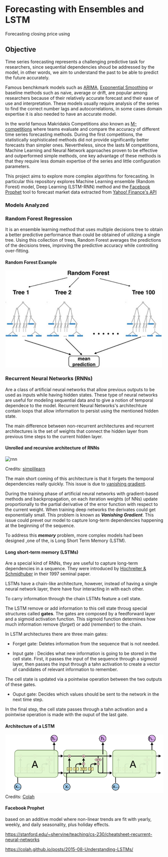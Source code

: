 <!-- #region -->
# Forecasting with Ensembles and LSTM

Forecasting closing price using 


## Objective
<!-- #endregion -->

<!-- #region -->
Time series forecasting represents a challenging predictive task for researchers, since sequential dependencies shoud be addressed by the model, in other words, we aim to understand the past to be able to predict the future accurately.

Famous benchkmark models such as [ARIMA](https://en.wikipedia.org/wiki/Autoregressive_integrated_moving_average), [Exponential Smoothing](https://en.wikipedia.org/wiki/Exponential_smoothing) or baseline methods such as naive, average or drift, are popular among researchers because of their relatively accurate forecast and their ease of use and interpretation. These models usually require analysis of the series to find the correct number lags and autocorrelations, in some cases domain expertise it is also needed to have an accurate model. 

In the world famous Makridakis Competitions also known as [M-competitions](https://en.wikipedia.org/wiki/Makridakis_Competitions) where teams evaluate and compare the accuracy of different time series forecasting methods. During the first competitions, the statistically sophisticated methods did not provide significantly better forecasts than simpler ones.  Nevertheless, since the lasts M competitions, Machine Learning and Neural Network approaches proven to be effective and outperformed simple methods, one key advantage of these methods is that they require less domain expertise of the series and little configuration parameters.


This project aims to explore more complex algorithms for forecasting. In particular this repository explores Machine Learning ensemble (Random Forest) model, Deep Learning (LSTM-RNN) method and the [Facebook Prophet](https://facebook.github.io/prophet/) tool to forecast market data extracted from [Yahoo! Finance's API](https://www.yahoofinanceapi.com/)





### Models  Analyzed

### Random Forest Regression


It is an ensemble learning method that uses multiple decisions tree to obtain a better predictive performance than could be obtained of utilizing a single tree. Using this collection of trees, Random Forest averages the predictions of the decisions trees, improving the predictive accuracy while controlling over-fitting.


#### Random Forest Example


<div>
<img src="notebook/img/RF.PNG" width="500"/>
</div>
 
 
### Recurrent Neural Networks (RNNs)


Are a class of artificial neural networks that allow previous outputs to be used as inputs while having hidden states. These type of neural networks are useful for modeling sequential data and to give a notion of temporal dependece to the model. Recurrent Neural Networks's architechture contain loops that allow information to persist using the mentioned hidden state.

The main difference between non-recurrent architectures and recurrent architectures is the set of weights that connect the hidden layer from previous time steps to the current hidden layer.


#### Unrolled and recursive architecture of RNNs


![rnn](notebook/img/RNN.gif) 


Credits: [simplilearn](https://www.simplilearn.com/tutorials/deep-learning-tutorial/rnn)



The main short coming of this architecture is that it forgets the temporal dependencies really quickly. This issue is due to [vanishing gradient](https://en.wikipedia.org/wiki/Vanishing_gradient_problem). 

During the training phase of artificial neural networks with gradient-based methods and backpropagation, on each iteration weights (of NNs) update proportionally to the partial derivative of the error function with respect to the current weight. When training deep networks the derivates could get exponentially small. This problem is known as ***Vanishing Gradient***. This issue could prevet our model to capture long-term dependencies happening at the beginning of the sequence. 

To address this ***memory*** problem, more complex models had been designed ,one of the, is Long Short Term Memory (LSTM).



#### Long short-term memory  (LSTMs)


Are a special kind of RNNs, they are useful to capture long-term dependencies in a sequence. They were introduced by [Hochreiter & Schmidhuber](http://www.bioinf.jku.at/publications/older/2604.pdf) in their 1997 seminal paper.

LSTMs have a chain-like architecture, however, instead of having a single neural network layer, there have four interacting in with each other.

To carry information through the chain LSTMs feature a cell state.

The LSTM remove or add information to this cell state throug special structures called **gates**. The gates are composed by a feedforward layer and a sigmoid activation function. This sigmoid function determines how much information remove (*forget*) or add (*remember*) to the chain.

In LSTM architectures there are three main gates:

- Forget gate: Deletes information from the sequence that is not needed. 

- Input gate : Decides what new information is going to be stored in the cell state. First, it passes the input of the sequence through a sigmoid layer, then  passes the input through a tahn activation to create a vector of candidates of relevant information to remember.

The cell state is updated via a pointwise operation between the two outputs of these gates.

- Ouput gate: Decides which values should be sent to the network in the next time step.


In the final step, the cell state passes through a tahn activation and a pointwise operation is made with the ouput of the last gate.

#### Architecture of a LSTM

![rnn](notebook/img/LSTM.PNG) 
Credits: [Colah](https://colah.github.io/posts/2015-08-Understanding-LSTMs/)

#### Facebook Prophet

based on an additive model where non-linear trends are fit with yearly, weekly, and daily seasonality, plus holiday effects.
<!-- #endregion -->

<!-- #region -->
https://stanford.edu/~shervine/teaching/cs-230/cheatsheet-recurrent-neural-networks



https://colah.github.io/posts/2015-08-Understanding-LSTMs/

<!-- #endregion -->

```python

```

